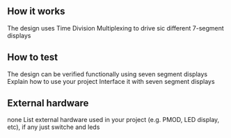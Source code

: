 <!---

This file is used to generate your project datasheet. Please fill in the information below and delete any unused
sections.

You can also include images in this folder and reference them in the markdown. Each image must be less than
512 kb in size, and the combined size of all images must be less than 1 MB.
-->

## How it works
The design uses Time Division Multiplexing to drive sic different 7-segment displays
## How to test
The design can be verified functionally using seven segment displays
Explain how to use your project
Interface it with seven segment displays
## External hardware
none
List external hardware used in your project (e.g. PMOD, LED display, etc), if any
just switche and leds
